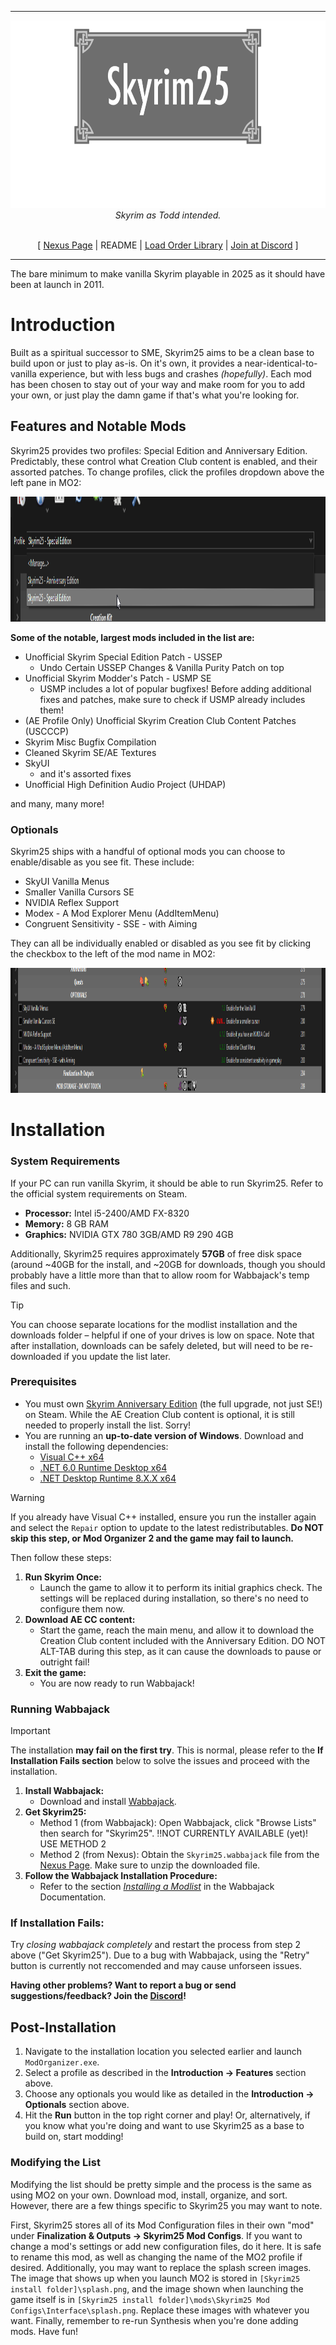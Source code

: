 ----
<div align="center">
<img src="https://github.com/Fauxvale/Skyrim25-Wabbajack/blob/main/Skyrim25%20Steam%20Logo%20ALT.png?raw=true" Height=300><br>
</div>
<div align=center><i>Skyrim as Todd intended.</i></div>
<br>
<p align="center">
  [ <a href="https://www.nexusmods.com/skyrimspecialedition/mods/161779">Nexus Page</a> |
  README |
  <a href="https://loadorderlibrary.com/lists/skyrim25">Load Order Library</a> |
  <a href="https://discord.gg/Z99KaaGNgU">Join at Discord</a> ]
</p>

----

The bare minimum to make vanilla Skyrim playable in 2025 as it should have been at launch in 2011.

# Introduction
Built as a spiritual successor to SME, Skyrim25 aims to be a clean base to build upon or just to play as-is. On it's own, it provides a near-identical-to-vanilla experience, but with less bugs and crashes *(hopefully)*. Each mod has been chosen to stay out of your way and make room for you to add your own, or just play the damn game if that's what you're looking for. 

## Features and Notable Mods
Skyrim25 provides two profiles: Special Edition and Anniversary Edition. Predictably, these control what Creation Club content is enabled, and their assorted patches. To change profiles, click the profiles dropdown above the left pane in MO2:

<img src="https://github.com/Fauxvale/Skyrim25-Wabbajack/blob/main/profiles%20dropdown.png?raw=true" Height=200><br>

**Some of the notable, largest mods included in the list are:**
 - Unofficial Skyrim Special Edition Patch - USSEP
   - Undo Certain USSEP Changes & Vanilla Purity Patch on top
 - Unofficial Skyrim Modder's Patch - USMP SE
   - USMP includes a lot of popular bugfixes! Before adding additional fixes and patches, make sure to check if USMP already includes them!
 - (AE Profile Only) Unofficial Skyrim Creation Club Content Patches (USCCCP)
 - Skyrim Misc Bugfix Compilation
 - Cleaned Skyrim SE/AE Textures
 - SkyUI
   - and it's assorted fixes
 - Unofficial High Definition Audio Project (UHDAP)

and many, many more!

### Optionals
Skyrim25 ships with a handful of optional mods you can choose to enable/disable as you see fit. These include:
 - SkyUI Vanilla Menus
 - Smaller Vanilla Cursors SE
 - NVIDIA Reflex Support
 - Modex - A Mod Explorer Menu (AddItemMenu)
 - Congruent Sensitivity - SSE - with Aiming

They can all be individually enabled or disabled as you see fit by clicking the checkbox to the left of the mod name in MO2:

<img src="https://github.com/Fauxvale/Skyrim25-Wabbajack/blob/main/optional%20selection.gif?raw=true" Height=200><br>

# Installation
### System Requirements
If your PC can run vanilla Skyrim, it should be able to run Skyrim25. Refer to the official system requirements on Steam.

* **Processor:** Intel i5-2400/AMD FX-8320
* **Memory:** 8 GB RAM
* **Graphics:** NVIDIA GTX 780 3GB/AMD R9 290 4GB

Additionally, Skyrim25 requires approximately **57GB** of free disk space (around ~40GB for the install, and ~20GB for downloads, though you should probably have a little more than that to allow room for Wabbajack's temp files and such.
>[!TIP]
>You can choose separate locations for the modlist installation and the downloads folder – helpful if one of your drives is low on space. Note that after installation, downloads can be safely deleted, but will need to be re-downloaded if you update the list later.
### Prerequisites
- You must own [Skyrim Anniversary Edition](https://store.steampowered.com/sub/626153/) (the full upgrade, not just SE!) on Steam. While the AE Creation Club content is optional, it is still needed to properly install the list. Sorry!
- You are running an **up-to-date version of Windows**. Download and install the following dependencies:  
    - [Visual C++ x64](https://aka.ms/vs/17/release/vc_redist.x64.exe)  
    - [.NET 6.0 Runtime Desktop x64](https://dotnet.microsoft.com/en-us/download/dotnet/thank-you/runtime-desktop-6.0.30-windows-x64-installer)  
    - [.NET Desktop Runtime 8.X.X x64](https://dotnet.microsoft.com/en-us/download/dotnet/8.0)

>[!WARNING]
>If you already have Visual C++ installed, ensure you run the installer again and select the `Repair` option to update to the latest redistributables. **Do NOT skip this step, or Mod Organizer 2 and the game may fail to launch.**

Then follow these steps:
1. **Run Skyrim Once:**
   - Launch the game to allow it to perform its initial graphics check. The settings will be replaced during installation, so there's no need to configure them now.
2. **Download AE CC content:**
   - Start the game, reach the main menu, and allow it to download the Creation Club content included with the Anniversary Edition. DO NOT ALT-TAB during this step, as it can cause the downloads to pause or outright fail!
3. **Exit the game:**
   - You are now ready to run Wabbajack!

### Running Wabbajack

>[!IMPORTANT]
>The installation **may fail on the first try**. This is normal, please refer to the **If Installation Fails section** below to solve the issues and proceed with the installation.

1. **Install Wabbajack:**
   - Download and install [Wabbajack](https://www.wabbajack.org/).
2. **Get Skyrim25:**
   - Method 1 (from Wabbajack): Open Wabbajack, click "Browse Lists" then search for "Skyrim25". ‼️NOT CURRENTLY AVAILABLE (yet)! USE METHOD 2 
   - Method 2 (from Nexus): Obtain the `Skyrim25.wabbajack` file from the [Nexus Page](https://www.nexusmods.com/skyrimspecialedition/mods/161779). Make sure to unzip the downloaded file.
3. **Follow the Wabbajack Installation Procedure:**
   - Refer to the section [_Installing a Modlist_](https://wiki.wabbajack.org/user_documentation/Installing%20a%20Modlist.html) in the Wabbajack Documentation.

### If Installation Fails:
Try *closing wabbajack completely* and restart the process from step 2 above ("Get Skyrim25"). Due to a bug with Wabbajack, using the "Retry" button is currently not reccomended and may cause unforseen issues.

**Having other problems? Want to report a bug or send suggestions/feedback? Join the [Discord](https://discord.gg/Z99KaaGNgU)!**

## Post-Installation
1. Navigate to the installation location you selected earlier and launch `ModOrganizer.exe`.
2. Select a profile as described in the **Introduction -> Features** section above.
2. Choose any optionals you would like as detailed in the **Introduction -> Optionals** section above.
3. Hit the **Run** button in the top right corner and play! Or, alternatively, if you know what you're doing and want to use Skyrim25 as a base to build on, start modding!

### Modifying the List

Modifying the list should be pretty simple and the process is the same as using MO2 on your own. Download mod, install, organize, and sort. However, there are a few things specific to Skyrim25 you may want to note. 

First, Skyrim25 stores all of its Mod Configuration files in their own "mod" under **Finalization & Outputs -> Skyrim25 Mod Configs**. If you want to change a mod's settings or add new configuration files, do it here. It is safe to rename this mod, as well as changing the name of the MO2 profile if desired. Additionally, you may want to replace the splash screen images. The image that shows up when you launch MO2 is stored in `[Skyrim25 install folder]\splash.png`, and the image shown when launching the game itself is in `[Skyrim25 install folder]\mods\Skyrim25 Mod Configs\Interface\splash.png`. Replace these images with whatever you want. Finally, remember to re-run Synthesis when you're done adding mods. Have fun!
